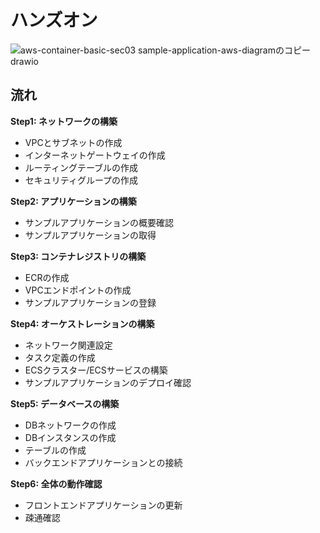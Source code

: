 
# ハンズオン
![aws-container-basic-sec03 sample-application-aws-diagramのコピー drawio](https://github.com/user-attachments/assets/9fc797c9-73fc-4a28-82bb-ef340e1c76ba)


## 流れ
**Step1: ネットワークの構築**  
- VPCとサブネットの作成
- インターネットゲートウェイの作成
- ルーティングテーブルの作成
- セキュリティグループの作成

**Step2: アプリケーションの構築**  
- サンプルアプリケーションの概要確認
- サンプルアプリケーションの取得

**Step3: コンテナレジストリの構築**  
- ECRの作成
- VPCエンドポイントの作成
- サンプルアプリケーションの登録

**Step4: オーケストレーションの構築**  
- ネットワーク関連設定
- タスク定義の作成
- ECSクラスター/ECSサービスの構築
- サンプルアプリケーションのデプロイ確認

**Step5: データベースの構築**  
- DBネットワークの作成
- DBインスタンスの作成
- テーブルの作成
- バックエンドアプリケーションとの接続

**Step6: 全体の動作確認**  
- フロントエンドアプリケーションの更新
- 疎通確認


## 


